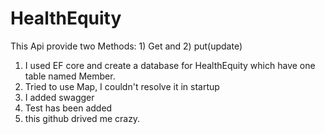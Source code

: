 # HealthEquity
This Api provide two Methods: 1) Get and 2) put(update)
1) I used EF core and create a database for HealthEquity which have one table named Member.
2) Tried to use Map, I couldn't resolve it in startup
3) I added swagger
4) Test has been added
5) this github drived me crazy. 
